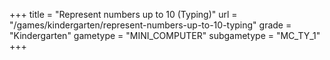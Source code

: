+++
title = "Represent numbers up to 10 (Typing)"
url = "/games/kindergarten/represent-numbers-up-to-10-typing"
grade = "Kindergarten"
gametype = "MINI_COMPUTER"
subgametype = "MC_TY_1"
+++